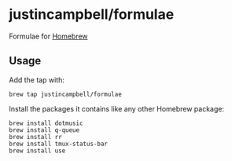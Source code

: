 # justincampbell/formulae

Formulae for [Homebrew](http://brew.sh)

## Usage

Add the tap with:

    brew tap justincampbell/formulae

Install the packages it contains like any other Homebrew package:

    brew install dotmusic
    brew install q-queue
    brew install rr
    brew install tmux-status-bar
    brew install use
